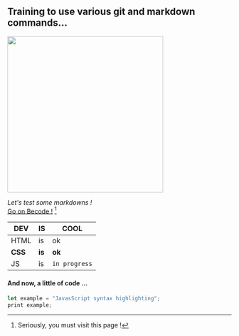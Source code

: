 ## Training to use various git and markdown commands...

<img src="https://dev-to-uploads.s3.amazonaws.com/uploads/articles/ifumskebgj4d7h0w54uc.png" width="350"/>

*Let's test some markdowns !*<br>
[Go on Becode !](https://becode.org/fr/) [^1]<br>

DEV | IS | COOL
--- | --- | ---
HTML | is | ok 
**CSS** | **is** | **ok**
JS | is | `in progress`<br>


#### And now, a little of code ...

```javascript
let example = "JavasScript syntax highlighting";
print example;
```

[^1]: Seriously, you must visit this page !
